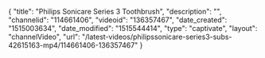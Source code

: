 {
    "title": "Philips Sonicare Series 3 Toothbrush",
    "description": "",
    "channelid": "114661406",
    "videoid": "136357467",
    "date_created": "1515003634",
    "date_modified": "1515544414",
    "type": "captivate",
    "layout": "channelVideo",
    "url": "\/latest-videos\/philipssonicare-series3-subs-42615163-mp4\/114661406-136357467"
}